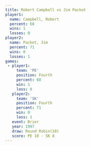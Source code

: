 ```yaml
---
title: Robert Campbell vs Jim Packet
player1:                
  name: Campbell, Robert
  percent: 68           
  wins: 1               
  losses: 0             
player2:                
  name: Packet, Jim     
  percent: 71           
  wins: 0               
  losses: 1             
games:
 - player1:          
     team: 'PE'      
     position: Fourth
     percent: 68     
     win: 1          
     loss: 0         
   player2:          
     team: 'SK'      
     position: Fourth
     percent: 71     
     win: 0          
     loss: 1         
   event: Brier         
   year: 1997           
   draw: Round Robin(10)
   score: PE 10 - SK 8  
---
```


